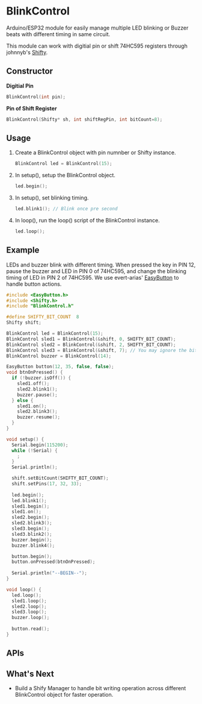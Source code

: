 # BlinkControl
Arduino/ESP32 module for easily manage multiple LED blinking or Buzzer beats with different timing in same circuit.

This module can work with digitial pin or shift 74HC595 registers through johnnyb's [Shifty](https://github.com/johnnyb/Shifty).

## Constructor

**Digitial Pin**

```cpp
BlinkControl(int pin);
```

**Pin of Shift Register**

```cpp
BlinkControl(Shifty* sh, int shiftRegPin, int bitCount=8);
```

## Usage

1. Create a BlinkControl object with pin numnber or Shifty instance.
   
   ```cpp
   BlinkControl led = BlinkControl(15);
   ```
   
2. In setup(), setup the BlinkControl object.
   
   ```cpp
   led.begin();
   ```

3. In setup(), set blinking timing.
   
   ```cpp
   led.blink1(); // Blink once pre second
   ```
   
4. In loop(), run the loop() script of the BlinkControl instance.
   
   ```cpp
   led.loop();
   ```   

## Example

LEDs and buzzer blink with different timing. When pressed the key in PIN 12, pause the buzzer and LED in PIN 0 of 74HC595, and change the blinking timing of LED in PIN 2 of 74HC595. We use evert-arias' [EasyButton](https://github.com/evert-arias/EasyButton) to handle button actions.

```cpp
#include <EasyButton.h>
#include <Shifty.h>
#include "BlinkControl.h"

#define SHIFTY_BIT_COUNT  8
Shifty shift;

BlinkControl led = BlinkControl(15);
BlinkControl sled1 = BlinkControl(&shift, 0, SHIFTY_BIT_COUNT);
BlinkControl sled2 = BlinkControl(&shift, 2, SHIFTY_BIT_COUNT);
BlinkControl sled3 = BlinkControl(&shift, 7); // You may ignore the bit count parameter if the shift register is 8-bit
BlinkControl buzzer = BlinkControl(14);

EasyButton button(12, 35, false, false);
void btnOnPressed() {
  if (!buzzer.isOff()) {
    sled1.off();
    sled2.blink1();
    buzzer.pause();
  } else {
    sled1.on();
    sled2.blink3();
    buzzer.resume();
  }
}

void setup() {
  Serial.begin(115200);
  while (!Serial) {
    ;
  }
  Serial.println();

  shift.setBitCount(SHIFTY_BIT_COUNT);
  shift.setPins(17, 32, 33);
  
  led.begin();
  led.blink1();
  sled1.begin();
  sled1.on();
  sled2.begin();
  sled2.blink3();
  sled3.begin();
  sled3.blink2();
  buzzer.begin();
  buzzer.blink4();

  button.begin();
  button.onPressed(btnOnPressed);
  
  Serial.println("--BEGIN--");
}

void loop() {
  led.loop();
  sled1.loop();
  sled2.loop();
  sled3.loop();
  buzzer.loop();
  
  button.read();
}
```


## APIs




## What's Next

- Build a Shify Manager to handle bit writing operation across different BlinkControl object for faster operation.
